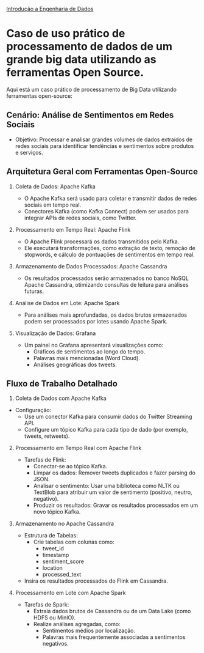 <div> 
<p><a href="https://github.com/JosiTubaroski/Introducao_Engenharia_Dados/blob/main/README.md">Introdução a Engenharia de Dados</a></p>
</div> 

# Caso de uso prático de processamento de dados de um grande big data utilizando as ferramentas Open Source.

Aqui está um caso prático de processamento de Big Data utilizando ferramentas open-source:

## Cenário: Análise de Sentimentos em Redes Sociais

- Objetivo: Processar e analisar grandes volumes de dados extraídos de redes sociais para identificar tendências e sentimentos sobre produtos e serviços.

## Arquitetura Geral com Ferramentas Open-Source

1. Coleta de Dados: Apache Kafka
   - O Apache Kafka será usado para coletar e transmitir dados de redes sociais em tempo real.
   - Conectores Kafka (como Kafka Connect) podem ser usados para integrar APIs de redes sociais, como Twitter.
  
2. Processamento em Tempo Real: Apache Flink
   - O Apache Flink processará os dados transmitidos pelo Kafka.
   - Ele executará transformações, como extração de texto, remoção de stopwords, e cálculo de pontuações de sentimentos em tempo real.
  
3. Armazenamento de Dados Processados: Apache Cassandra
   - Os resultados processados serão armazenados no banco NoSQL Apache Cassandra, otimizando consultas de leitura para análises futuras.
  
4. Análise de Dados em Lote: Apache Spark
   - Para análises mais aprofundadas, os dados brutos armazenados podem ser processados por lotes usando Apache Spark.
  
5. Visualização de Dados: Grafana
   - Um painel no Grafana apresentará visualizações como:
     - Gráficos de sentimentos ao longo do tempo.
     - Palavras mais mencionadas (Word Cloud).
     - Análises geográficas dos tweets.

## Fluxo de Trabalho Detalhado 

1. Coleta de Dados com Apache Kafka

- Configuração:
  - Use um conector Kafka para consumir dados do Twitter Streaming API.
  - Configure um tópico Kafka para cada tipo de dado (por exemplo, tweets, retweets).

2. Processamento em Tempo Real com Apache Flink
   - Tarefas de Flink:
     - Conectar-se ao tópico Kafka.
     - Limpar os dados: Remover tweets duplicados e fazer parsing do JSON.
     - Analisar o sentimento: Usar uma biblioteca como NLTK ou TextBlob para atribuir um valor de sentimento (positivo, neutro, negativo).
     - Produzir os resultados: Gravar os resultados processados em um novo tópico Kafka.

3. Armazenamento no Apache Cassandra
   - Estrutura de Tabelas:
     - Crie tabelas com colunas como:
       - tweet_id
       - timestamp
       - sentiment_score
       - location
       - processed_text
    - Insira os resultados processados do Flink em Cassandra.

4. Processamento em Lote com Apache Spark
   - Tarefas de Spark:
     - Extraia dados brutos de Cassandra ou de um Data Lake (como HDFS ou MinIO).
     - Realize análises agregadas, como:
       - Sentimentos médios por localização.
       - Palavras mais frequentemente associadas a sentimentos negativos.
